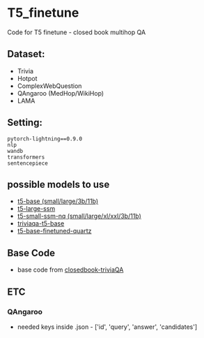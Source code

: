 # T5_finetune

Code for T5 finetune - closed book multihop QA  

## Dataset:
* Trivia
* Hotpot
* ComplexWebQuestion
* QAngaroo (MedHop/WikiHop)
* LAMA

## Setting:
```
pytorch-lightning==0.9.0
nlp
wandb
transformers
sentencepiece
```
## possible models to use
* [t5-base (small/large/3b/11b)](https://huggingface.co/t5-base)
* [t5-large-ssm](https://huggingface.co/google/t5-large-ssm)
* [t5-small-ssm-nq (small/large/xl/xxl/3b/11b)](https://huggingface.co/google/t5-small-ssm-nq)
* [triviaqa-t5-base](https://huggingface.co/deep-learning-analytics/triviaqa-t5-base)
* [t5-base-finetuned-quartz](https://huggingface.co/mrm8488/t5-base-finetuned-quartz)

## Base Code
* base code from [closedbook-triviaQA](https://github.com/priya-dwivedi/Deep-Learning/blob/master/trivia-bot-t5/T5-ClosedBook-TriviaQA-Github.ipynb)

## ETC
### QAngaroo
* needed keys inside .json - ['id', 'query', 'answer', 'candidates']
